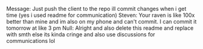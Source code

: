 Message: Just push the client to the repo ill commit changes when i get time (yes i used readme for communication)
Steven: Your raven is like 100x better than mine and im also on my phone and can't commit. I can commit it tomorrow at like 3 pm
Null: Alright and also delete this readme and replace with smth else its kinda cringe and also use discussions for communications lol
